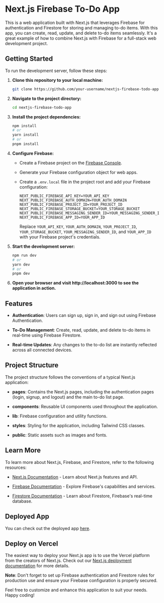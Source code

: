 # Next.js Firebase To-Do App

This is a web application built with Next.js that leverages Firebase for authentication and Firestore for storing and managing to-do items. With this app, you can create, read, update, and delete to-do items seamlessly. It's a great example of how to combine Next.js with Firebase for a full-stack web development project.

## Getting Started

To run the development server, follow these steps:

1. **Clone this repository to your local machine:**

    ```bash
    git clone https://github.com/your-username/nextjs-firebase-todo-app.git
    ```

2. **Navigate to the project directory:**

    ```bash
    cd nextjs-firebase-todo-app
    ```

3. **Install the project dependencies:**

    ```bash
    npm install
    # or
    yarn install
    # or
    pnpm install
    ```

4. **Configure Firebase:**

    - Create a Firebase project on the [Firebase Console](https://console.firebase.google.com/).
    - Generate your Firebase configuration object for web apps.
    - Create a `.env.local` file in the project root and add your Firebase configuration:

        ```env
        NEXT_PUBLIC_FIREBASE_API_KEY=YOUR_API_KEY
        NEXT_PUBLIC_FIREBASE_AUTH_DOMAIN=YOUR_AUTH_DOMAIN
        NEXT_PUBLIC_FIREBASE_PROJECT_ID=YOUR_PROJECT_ID
        NEXT_PUBLIC_FIREBASE_STORAGE_BUCKET=YOUR_STORAGE_BUCKET
        NEXT_PUBLIC_FIREBASE_MESSAGING_SENDER_ID=YOUR_MESSAGING_SENDER_ID
        NEXT_PUBLIC_FIREBASE_APP_ID=YOUR_APP_ID
        ```

        Replace `YOUR_API_KEY`, `YOUR_AUTH_DOMAIN`, `YOUR_PROJECT_ID`, `YOUR_STORAGE_BUCKET`, `YOUR_MESSAGING_SENDER_ID`, and `YOUR_APP_ID` with your Firebase project's credentials.

5. **Start the development server:**

    ```bash
    npm run dev
    # or
    yarn dev
    # or
    pnpm dev
    ```

6. **Open your browser and visit http://localhost:3000 to see the application in action.**

## Features

- **Authentication**: Users can sign up, sign in, and sign out using Firebase Authentication.

- **To-Do Management**: Create, read, update, and delete to-do items in real-time using Firebase Firestore.

- **Real-time Updates**: Any changes to the to-do list are instantly reflected across all connected devices.

## Project Structure

The project structure follows the conventions of a typical Next.js application:

- **pages**: Contains the Next.js pages, including the authentication pages (login, signup, and logout) and the main to-do list page.

- **components**: Reusable UI components used throughout the application.

- **lib**: Firebase configuration and utility functions.

- **styles**: Styling for the application, including Tailwind CSS classes.

- **public**: Static assets such as images and fonts.

## Learn More

To learn more about Next.js, Firebase, and Firestore, refer to the following resources:

- [Next.js Documentation](https://nextjs.org/docs) - Learn about Next.js features and API.

- [Firebase Documentation](https://firebase.google.com/docs) - Explore Firebase's capabilities and services.

- [Firestore Documentation](https://firebase.google.com/docs/firestore) - Learn about Firestore, Firebase's real-time database.

## Deployed App

You can check out the deployed app [here](https://to-dos-app-opal.vercel.app).

## Deploy on Vercel

The easiest way to deploy your Next.js app is to use the Vercel platform from the creators of Next.js. Check out our [Next.js deployment documentation](https://nextjs.org/docs/deployment) for more details.

**Note**: Don't forget to set up Firebase authentication and Firestore rules for production use and ensure your Firebase configuration is properly secured.

Feel free to customize and enhance this application to suit your needs. Happy coding!
